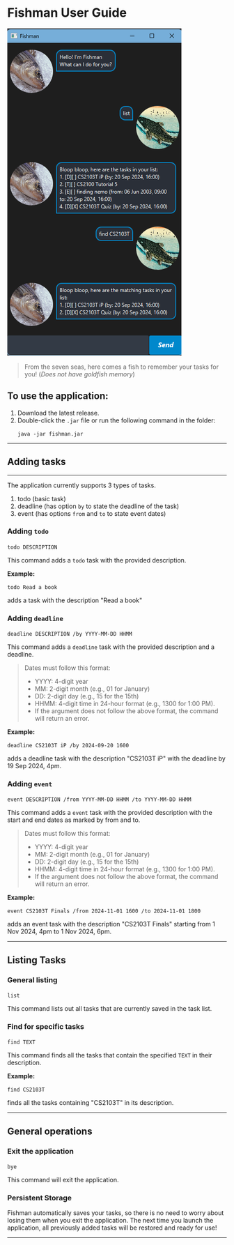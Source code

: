 # Fishman User Guide

![main.png](main.png)

>From the seven seas, here comes a fish to remember your tasks for you! (_Does not have goldfish memory_)

## To use the application:
1. Download the latest release.
2. Double-click the `.jar` file or run the following command in the folder:
    ```
    java -jar fishman.jar
    ```
    
---

## Adding tasks

---
The application currently supports 3 types of tasks.
1. todo (basic task)
2. deadline (has option ```by``` to state the deadline of the task)
3. event (has options ```from``` and ```to``` to state event dates)

### Adding `todo`

```todo DESCRIPTION```

This command adds a ```todo``` task with the provided description.

**Example:**

```
todo Read a book
```
adds a task with the description "Read a book"

### Adding `deadline`

```deadline DESCRIPTION /by YYYY-MM-DD HHMM```

This command adds a ```deadline``` task with the provided description and a deadline.

>Dates must follow this format:
>* YYYY: 4-digit year
>* MM: 2-digit month (e.g., 01 for January)
>* DD: 2-digit day (e.g., 15 for the 15th)
>* HHMM: 4-digit time in 24-hour format (e.g., 1300 for 1:00 PM).
>* If the argument does not follow the above format, the command will return an error.

**Example:**

```
deadline CS2103T iP /by 2024-09-20 1600
```

adds a deadline task with the description "CS2103T iP" with the deadline by 19 Sep 2024, 4pm.

### Adding `event`

```event DESCRIPTION /from YYYY-MM-DD HHMM /to YYYY-MM-DD HHMM```

This command adds a ```event``` task with the provided description with the start and end dates as marked by 
from and to.

>Dates must follow this format:
>* YYYY: 4-digit year
>* MM: 2-digit month (e.g., 01 for January)
>* DD: 2-digit day (e.g., 15 for the 15th)
>* HHMM: 4-digit time in 24-hour format (e.g., 1300 for 1:00 PM).
>* If the argument does not follow the above format, the command will return an error.

**Example:**

```
event CS2103T Finals /from 2024-11-01 1600 /to 2024-11-01 1800
```

adds an event task with the description "CS2103T Finals" starting from 1 Nov 2024, 4pm to 1 Nov 2024, 6pm.

---

## Listing Tasks

### General listing

```list```

This command lists out all tasks that are currently saved in the task list.


### Find for specific tasks


```find TEXT```


This command finds all the tasks that contain the specified `TEXT` in their description.


**Example:**


```
find CS2103T
```


finds all the tasks containing "CS2103T" in its description.


---
## General operations

### Exit the application

```bye```

This command will exit the application.

### Persistent Storage

Fishman automatically saves your tasks, so there is no need to worry about losing them when you exit the application.
The next time you launch the application, all previously added tasks will be restored and ready for use!

---
